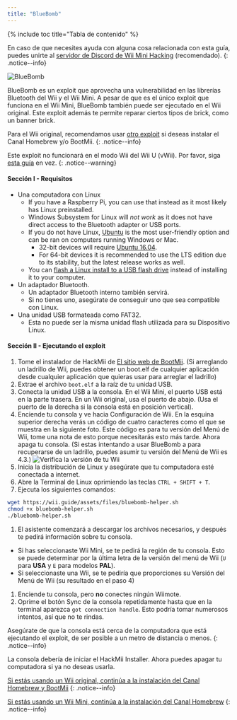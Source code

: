 ```yaml
---
title: "BlueBomb"
---
```


{% include toc title="Tabla de contenido" %}

En caso de que necesites ayuda con alguna cosa relacionada con esta guía, puedes unirte al [servidor de Discord de Wii Mini Hacking](https://discord.gg/6ryxnkS) (recomendado).
{: .notice--info}

![BlueBomb](/images/bluebomb.png)

BlueBomb es un exploit que aprovecha una vulnerabilidad en las librerías Bluetooth del Wii y el Wii Mini. A pesar de que es el único exploit que funciona en el Wii Mini, BlueBomb también puede ser ejecutado en el Wii original. Este exploit además te permite reparar ciertos tipos de brick, como un banner brick.

Para el Wii original, recomendamos usar [otro exploit](/get-started) si deseas instalar el Canal Homebrew y/o BootMii.
{: .notice--info}

Este exploit no funcionará en el modo Wii del Wii U (vWii). Por favor, siga [esta guía](https://wiiuguide.xyz/#/vwii-modding) en vez.
{: .notice--warning}

#### Sección I - Requisitos
- Una computadora con Linux
  - If you have a Raspberry Pi, you can use that instead as it most likely has Linux preinstalled.
  - Windows Subsystem for Linux will *not work* as it does not have direct access to the Bluetooth adapter or USB ports.
  - If you do not have Linux, [Ubuntu](https://ubuntu.com/download/desktop) is the most user-friendly option and can be ran on computers running Windows or Mac.
    - 32-bit devices will require [Ubuntu 16.04](http://releases.ubuntu.com/16.04/).
    - For 64-bit devices it is recommended to use the LTS edition due to its stability, but the latest release works as well.
  - You can [flash a Linux install to a USB flash drive](https://ubuntu.com/tutorials/tutorial-create-a-usb-stick-on-windows#1-overview) instead of installing it to your computer.
- Un adaptador Bluetooth.
  - Un adaptador Bluetooth interno también servirá.
  - Si no tienes uno, asegúrate de conseguir uno que sea compatible con Linux.
- Una unidad USB formateada como FAT32.
  - Esta no puede ser la misma unidad flash utilizada para su Dispositivo Linux.

#### Sección II - Ejecutando el exploit
1. Tome el instalador de HackMii de [El sitio web de BootMii](https://bootmii.org/download/). (Si arreglando un ladrillo de Wii, puedes obtener un boot.elf de cualquier aplicación desde cualquier aplicación que quieras usar para arreglar el ladrillo)
1. Extrae el archivo `boot.elf` a la raíz de tu unidad USB.
1. Conecta la unidad USB a la consola. En el Wii Mini, el puerto USB está en la parte trasera. En un Wii original, usa el puerto de abajo. (Usa el puerto de la derecha si la consola está en posición vertical).
1. Enciende tu consola y ve hacia Configuración de Wii. En la esquina superior derecha verás un código de cuatro caracteres como el que se muestra en la siguiente foto. Este código es para tu versión del Menú de Wii, tome una nota de esto porque necesitarás esto más tarde. Ahora apaga tu consola. (Si estas intentando a usar BlueBomb a para recuperarse de un ladrillo, puedes asumir tu versión del Menú de Wii es 4.3.) ![Verifica la versión de tu Wii](/images/Wii/SystemMenuVersion.png)
1. Inicia la distribución de Linux y asegúrate que tu computadora esté conectada a internet.
1. Abre la Terminal de Linux oprimiendo las teclas `CTRL + SHIFT + T`.
1. Ejecuta los siguientes comandos:
```bash
wget https://wii.guide/assets/files/bluebomb-helper.sh
chmod +x bluebomb-helper.sh
./bluebomb-helper.sh
```
1. El asistente comenzará a descargar los archivos necesarios, y después te pedirá información sobre tu consola.
  - Si has seleccionaste Wii Mini, se te pedirá la región de tu consola. Esto se puede determinar por la última letra de la versión del menú de Wii (`U` para **USA** y `E` para modelos **PAL**).
  - Si seleccionaste una Wii, se te pediría que proporciones su Versión del Menú de Wii (su resultado en el paso 4)
1. Enciende tu consola, pero **no** conectes ningún Wiimote.
1. Oprime el botón Sync de la consola repetidamente hasta que en la terminal aparezca `got connection handle`. Esto podría tomar numerosos intentos, así que no te rindas.

Asegúrate de que la consola está cerca de la computadora que está ejecutando el exploit, de ser posible a un metro de distancia o menos.
{: .notice--info}

La consola debería de iniciar el HackMii Installer. Ahora puedes apagar tu computadora si ya no deseas usarla.

[Si estás usando un Wii original, continúa a la instalación del Canal Homebrew y BootMii](hbc)
{: .notice--info}

[Si estás usando un Wii Mini, continúa a la instalación del Canal Homebrew](hbc-mini)
{: .notice--info}
